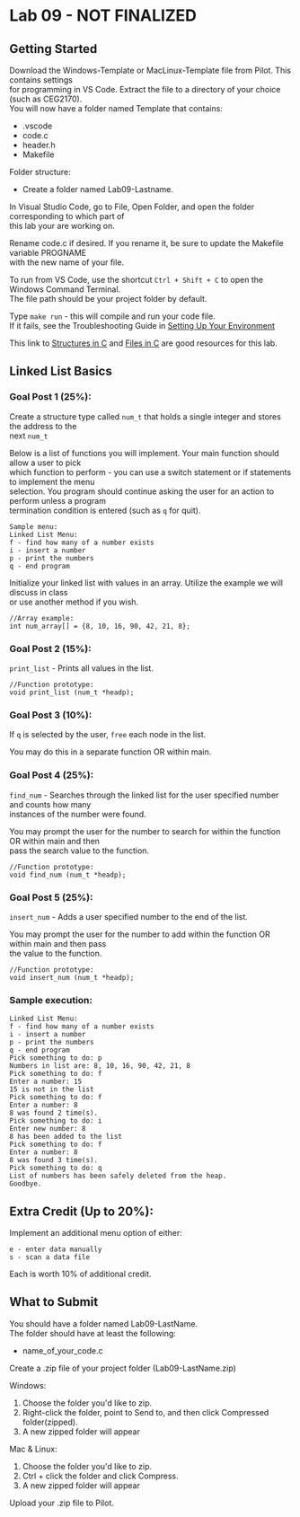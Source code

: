 # Lab 09 - NOT FINALIZED

## Getting Started

Download the Windows-Template or MacLinux-Template file from Pilot.  This contains settings  
for programming in VS Code.  Extract the file to a directory of your choice (such as CEG2170).  
You will now have a folder named Template that contains:
* .vscode
* code.c
* header.h
* Makefile

Folder structure:
* Create a folder named Lab09-Lastname.

In Visual Studio Code, go to File, Open Folder, and open the folder corresponding to which part of  
this lab your are working on.

Rename code.c if desired.  If you rename it, be sure to update the Makefile variable PROGNAME  
with the new name of your file.

To run from VS Code, use the shortcut `Ctrl + Shift + C` to open the Windows Command Terminal.  
The file path should be your project folder by default.

Type `make run` - this will compile and run your code file.  
If it fails, see the Troubleshooting Guide in [Setting Up Your Environment](https://github.com/pattonsgirl/Spring2020-CEG2170)

This link to [Structures in C](https://www.geeksforgeeks.org/structures-c/) and [Files in C](https://www.geeksforgeeks.org/basics-file-handling-c/) are good resources for this lab.

## Linked List Basics
  

### Goal Post 1 (25%):
Create a structure type called `num_t` that holds a single integer and stores the address to the  
next `num_t`  

Below is a list of functions you will implement.  Your main function should allow a user to pick  
which function to perform - you can use a switch statement or if statements to implement the menu  
selection.  You program should continue asking the user for an action to perform unless a program  
termination condition is entered (such as `q` for quit).
```
Sample menu:
Linked List Menu:  
f - find how many of a number exists
i - insert a number
p - print the numbers
q - end program
```
Initialize your linked list with values in an array.  Utilize the example we will discuss in class  
or use another method if you wish.
```
//Array example:
int num_array[] = {8, 10, 16, 90, 42, 21, 8};
```

### Goal Post 2 (15%):
`print_list` - Prints all values in the list.
```
//Function prototype:
void print_list (num_t *headp);
```

### Goal Post 3 (10%):
If `q` is selected by the user, `free` each node in the list.  

You may do this in a separate function OR within main.

### Goal Post 4 (25%):
`find_num` - Searches through the linked list for the user specified number and counts how many  
instances of the number were found.

You may prompt the user for the number to search for within the function OR within main and then  
pass the search value to the function.
```
//Function prototype:
void find_num (num_t *headp);
```

### Goal Post 5 (25%):
`insert_num` - Adds a user specified number to the end of the list.

You may prompt the user for the number to add within the function OR within main and then pass  
the value to the function.
```
//Function prototype:
void insert_num (num_t *headp);
```

### Sample execution:
```
Linked List Menu:  
f - find how many of a number exists
i - insert a number
p - print the numbers
q - end program
Pick something to do: p
Numbers in list are: 8, 10, 16, 90, 42, 21, 8
Pick something to do: f
Enter a number: 15
15 is not in the list
Pick something to do: f
Enter a number: 8
8 was found 2 time(s).
Pick something to do: i
Enter new number: 8
8 has been added to the list
Pick something to do: f
Enter a number: 8
8 was found 3 time(s).
Pick something to do: q
List of numbers has been safely deleted from the heap.
Goodbye.
```

## Extra Credit (Up to 20%):
Implement an additional menu option of either:
```
e - enter data manually
s - scan a data file
```
Each is worth 10% of additional credit.

## What to Submit
You should have a folder named Lab09-LastName.  
The folder should have at least the following:
* name_of_your_code.c  

Create a .zip file of your project folder (Lab09-LastName.zip)

Windows:
1. Choose the folder you'd like to zip.
2. Right-click the folder, point to Send to, and then click Compressed folder(zipped). 
3. A new zipped folder will appear 
 
Mac & Linux:
1. Choose the folder you'd like to zip.
2. Ctrl + click the folder and click Compress. 
3. A new zipped folder will appear 

Upload your .zip file to Pilot.